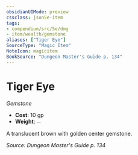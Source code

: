 ```yaml
---
obsidianUIMode: preview
cssclass: json5e-item
tags:
- compendium/src/5e/dmg
- item/wealth/gemstone
aliases: ["Tiger Eye"]
SourceType: "Magic Item"
NoteIcon: magicitem
BookSource: "Dungeon Master's Guide p. 134"
---
```

# Tiger Eye
*Gemstone*  

- **Cost**: 10 gp
- **Weight**: ⏤

A translucent brown with golden center gemstone.

*Source: Dungeon Master's Guide p. 134*